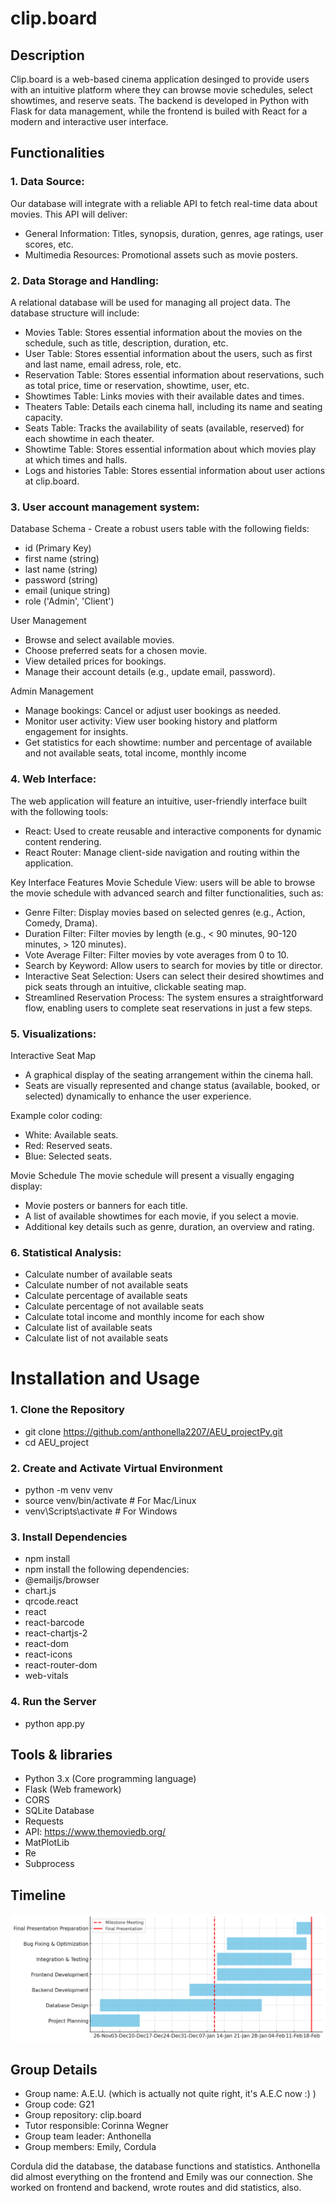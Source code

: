 # clip.board

## Description

Clip.board is a web-based cinema application desinged to provide users with an intuitive platform where they can browse movie schedules, select showtimes, and reserve seats. The backend is developed in Python with Flask for data management, while the frontend is builed with React for a modern and interactive user interface.
 
## Functionalities

### 1. Data Source:
Our database will integrate with a reliable API to fetch real-time data about movies. This API will deliver:
- General Information: Titles, synopsis, duration, genres, age ratings, user scores, etc.
-	Multimedia Resources: Promotional assets such as movie posters.

 
### 2. Data Storage and Handling:
A relational database will be used for managing all project data. The database structure will include:
-	Movies Table: Stores essential information about the movies on the schedule, such as title, description, duration, etc.
-	User Table: Stores essential information about the users, such as first and last name, email adress, role, etc.
-	Reservation Table: Stores essential information about reservations, such as total price, time or reservation, showtime, user, etc.
-	Showtimes Table: Links movies with their available dates and times.
-	Theaters Table: Details each cinema hall, including its name and seating capacity.
-	Seats Table: Tracks the availability of seats (available, reserved) for each showtime in each theater.
-	Showtime Table: Stores essential information about which movies play at which times and halls.
-	Logs and histories Table: Stores essential information about user actions at clip.board.

 
### 3. User account management system:
Database Schema - Create a robust users table with the following fields:
-	id (Primary Key)
-	first name (string)
-	last name (string)
-	password (string)
-	email (unique string)
-	role ('Admin', 'Client')

User Management
-	Browse and select available movies.
-	Choose preferred seats for a chosen movie.
-	View detailed prices for bookings.
-	Manage their account details (e.g., update email, password).

Admin Management
-	Manage bookings: Cancel or adjust user bookings as needed.
-	Monitor user activity: View user booking history and platform engagement for insights.
-	Get statistics for each showtime: number and percentage of available and not available seats, total income, monthly income

 
### 4. Web Interface:
The web application will feature an intuitive, user-friendly interface built with the following tools:
-	React: Used to create reusable and interactive components for dynamic content rendering.
-	React Router: Manage client-side navigation and routing within the application.
  
Key Interface Features
Movie Schedule View: users will be able to browse the movie schedule with advanced search and filter functionalities, such as:
-	Genre Filter: Display movies based on selected genres (e.g., Action, Comedy, Drama).
-	Duration Filter: Filter movies by length (e.g., < 90 minutes, 90-120 minutes, > 120 minutes).
-	Vote Average Filter: Filter movies by vote averages from 0 to 10.
-	Search by Keyword: Allow users to search for movies by title or director.
-	Interactive Seat Selection: Users can select their desired showtimes and pick seats through an intuitive, clickable seating map.
-	Streamlined Reservation Process: The system ensures a straightforward flow, enabling users to complete seat reservations in just a few steps.
 

### 5. Visualizations:
Interactive Seat Map
-	A graphical display of the seating arrangement within the cinema hall.
-	Seats are visually represented and change status (available, booked, or selected) dynamically to enhance the user experience.

Example color coding:
-	White: Available seats.
-	Red: Reserved seats.
-	Blue: Selected seats.

Movie Schedule
The movie schedule will present a visually engaging display:
-	Movie posters or banners for each title.
-	A list of available showtimes for each movie, if you select a movie.
-	Additional key details such as genre, duration, an overview and rating.

### 6. Statistical Analysis:
- Calculate number of available seats
- Calculate number of not available seats
- Calculate percentage of available seats
- Calculate percentage of not available seats
- Calculate total income and monthly income for each show
- Calculate list of available seats
- Calculate list of not available seats

# Installation and Usage

### 1. Clone the Repository
- git clone https://github.com/anthonella2207/AEU_projectPy.git
- cd AEU_project

### 2. Create and Activate Virtual Environment
- python -m venv venv
- source venv/bin/activate # For Mac/Linux
- venv\Scripts\activate # For Windows

### 3. Install Dependencies
- npm install
- npm install the following dependencies:
- @emailjs/browser
- chart.js
- qrcode.react
- react
- react-barcode
- react-chartjs-2
- react-dom
- react-icons
- react-router-dom
- web-vitals

### 4. Run the Server
- python app.py
  
## Tools & libraries
- Python 3.x (Core programming language)
- Flask (Web framework)
- CORS
- SQLite Database
- Requests
- API: https://www.themoviedb.org/
- MatPlotLib
- Re
- Subprocess

## Timeline
![](Timeline.png)

## Group Details
- Group name: A.E.U. (which is actually not quite right, it's A.E.C now :) )
- Group code: G21
- Group repository: clip.board
- Tutor responsible: Corinna Wegner
- Group team leader: Anthonella
- Group members: Emily, Cordula
  
Cordula did the database, the database functions and statistics. Anthonella did almost everything on the frontend and Emily was our connection. She worked on frontend and backend, wrote routes and did statistics, also.
